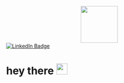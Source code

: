<div id="header" align="center">
  <img src="https://pixabay.com/vectors/computer-office-desk-sign-typing-146330)" width="100"/>
</div>

<div id="badges">
  <a href="https://www.linkedin.com/in/aliakhorbach">
    <img src="https://img.shields.io/badge/LinkedIn-blue?style=for-the-badge&logo=linkedin&logoColor=white" alt="LinkedIn Badge"/>
  </a>
</div>
<h1>
  hey there
  <img src="https://media.giphy.com/media/hvRJCLFzcasrR4ia7z/giphy.gif" width="30px"/>
</h1>
